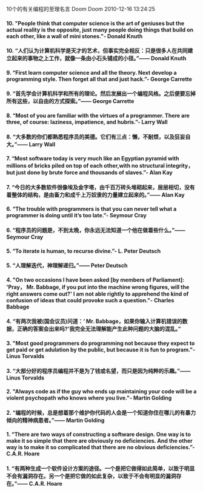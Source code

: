 
10个的有关编程的至理名言
Doom Doom 2010-12-16 13:24:25
#### 10. "People think that computer science is the art of geniuses but the actual reality is the opposite, just many people doing things that build on each other, like a wall of mini stones."- Donald Knuth
#### 10. “人们认为计算机科学是天才的艺术，但事实完全相反：只是很多人在共同建立起来的事物之上工作，就像一条由小石头铺成的小径。”—— Donald Knuth

#### 9. “First learn computer science and all the theory. Next develop a programming style. Then forget all that and just hack.”- George Carrette

#### 9. “首先学会计算机科学和所有的理论。然后发展出一个编程风格。之后便要忘掉所有这些，以自由的方式探索。”—— George Carrette

#### 8. “Most of you are familiar with the virtues of a programmer. There are three, of course: laziness, impatience, and hubris.”- Larry Wall

#### 8. “大多数的你们都熟悉程序员的美德。它们有三点：懒，不耐烦，以及狂妄自大。”—— Larry Wall

#### 7. “Most software today is very much like an Egyptian pyramid with millions of bricks piled on top of each other,with no structural integrity， but just done by brute force and thousands of slaves.”- Alan Kay

#### 7. “今日的大多数软件很像埃及金字塔，由千百万砖头堆砌起来，层层相切，没有着整体的结构，是由畜力和成千上万奴隶的力量建立起来的。”—— Alan Kay

#### 6. “The trouble with programmers is that you can never tell what a programmer is doing until it’s too late.”- Seymour Cray

#### 6. “程序员的问题是，不到太晚，你永远无法知道一个他在做着些什么。”—— Seymour Cray

#### 5. “To iterate is human, to recurse divine.”- L. Peter Deutsch

#### 5. “人理解迭代，神理解递归。”—— Peter Deutsch

#### 4. "On two occasions I have been asked [by members of Parliament]: 'Pray， Mr. Babbage, if you put into the machine wrong figures, will the right answers come out?' I am not able rightly to apprehend the kind of confusion of ideas that could provoke such a question."- Charles Babbage

#### 4. “有两次我被(国会议员)问道：‘ Mr. Babbage，如果你输入计算机错误的数据，正确的答案会出来吗?’我完全无法理解能产生此种问题的大脑的混乱。”

#### 3. "Most good programmers do programming not because they expect to get paid or get adulation by the public, but because it is fun to program."- Linus Torvalds

#### 3. “大部分好的程序员编程并不是为了钱或名望，而只是因为纯粹的乐趣。”—— Linus Torvalds

#### 2. "Always code as if the guy who ends up maintaining your code will be a violent psychopath who knows where you live."- Martin Golding

#### 2. “编程的时候，总是想着那个维护你代码的人会是一个知道你住在哪儿的有暴力倾向的精神病患者。”—— Martin Golding

#### 1. “There are two ways of constructing a software design. One way is to make it so simple that there are obviously no deficiencies. And the other way is to make it so complicated that there are no obvious deficiencies.”- C.A.R. Hoare

#### 1. “有两种生成一个软件设计方案的途径。一个是把它做得如此简单，以致于明显不会有漏洞存在。另一个是把它做的如此复杂，以致于不会有明显的漏洞存在。”—— C.A.R. Hoare
